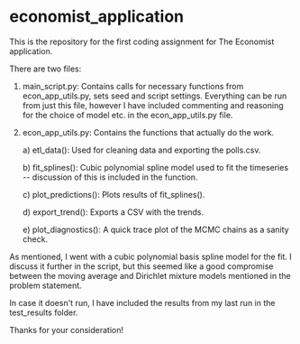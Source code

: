 # economist_application

This is the repository for the first coding assignment for The Economist application.

There are two files:

  1) main_script.py: Contains calls for necessary functions from econ_app_utils.py, sets seed and script settings. Everything can be run from just this file, however I have included commenting and reasoning for the choice of model etc. in the econ_app_utils.py file.
  
  2) econ_app_utils.py: Contains the functions that actually do the work.

        a) etl_data(): Used for cleaning data and exporting the polls.csv.
     
        b) fit_splines(): Cubic polynomial spline model used to fit the timeseries -- discussion of this is included in the function.
     
        c) plot_predictions(): Plots results of fit_splines().
     
        d) export_trend(): Exports a CSV with the trends.
     
        e) plot_diagnostics(): A quick trace plot of the MCMC chains as a sanity check.

As mentioned, I went with a cubic polynomial basis spline model for the fit. I discuss it further in the script, but this seemed like a good compromise between the moving average and Dirichlet mixture models mentioned in the problem statement.

In case it doesn't run, I have included the results from my last run in the test_results folder.

Thanks for your consideration!
